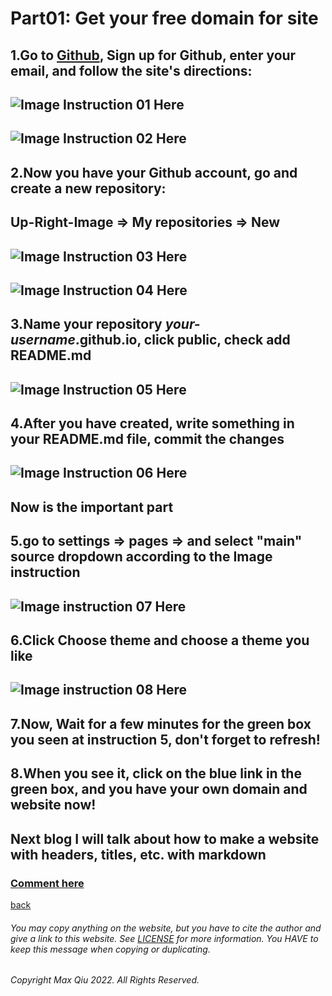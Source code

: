 # Part01: Get your free domain for site
## 1.Go to [Github](https://github.com), Sign up for Github, enter your email, and follow the site's directions:
## ![Image Instruction 01 Here](https://qqiumax.github.io/blog/get-your-github-domain/signup01.png)
## ![Image Instruction 02 Here](https://qqiumax.github.io/blog/get-your-github-domain/signup02.png)
## 2.Now you have your Github account, go and create a new repository:
## Up-Right-Image => My repositories => New
## ![Image Instruction 03 Here](https://qqiumax.github.io/blog/get-your-github-domain/create-repo01.png)
## ![Image Instruction 04 Here](https://qqiumax.github.io/blog/get-your-github-domain/create-repo02.png)
## 3.Name your repository *your-username*.github.io, click public, check add README.md
## ![Image Instruction 05 Here](https://qqiumax.github.io/blog/get-your-github-domain/name-repo.png)
## 4.After you have created, write something in your README.md file, commit the changes
## ![Image Instruction 06 Here](https://qqiumax.github.io/blog/get-your-github-domain/write-sth.png)
## **Now is the important part**
## **5.go to settings => pages => and select "main" source dropdown according to the Image instruction**
## ![Image instruction 07 Here](https://qqiumax.github.io/blog/get-your-github-domain/page-it01.png)
## **6.Click Choose theme and choose a theme you like**
## ![Image instruction 08 Here](https://qqiumax.github.io/blog/get-your-github-domain/page-it02.png)
## 7.Now, Wait for a few minutes for the green box you seen at instruction 5, don't forget to refresh!
## 8.When you see it, click on the blue link in the green box, and you have your own domain and website now!

## Next blog I will talk about how to make a website with headers, titles, etc. with markdown
### **[Comment here](https://qqiumax.github.io/comment/)**
[back](https://qqiumax.github.io/blog/)


###### You may copy anything on the website, but you have to cite the author and give a link to this website. See [LICENSE](https://qqiumax.github.io/LICENSE) for more information. You HAVE to keep this message when copying or duplicating.

###### Copyright Max Qiu 2022. All Rights Reserved.